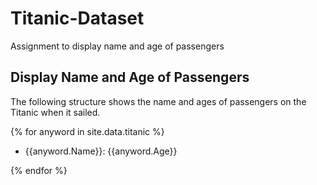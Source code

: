# Titanic-Dataset
Assignment to display name and age of passengers

## Display Name and Age of Passengers

The following structure shows the name and ages of passengers on the Titanic when it sailed.

{% for anyword in site.data.titanic %}

-  {{anyword.Name}}: {{anyword.Age}}

{% endfor %}
